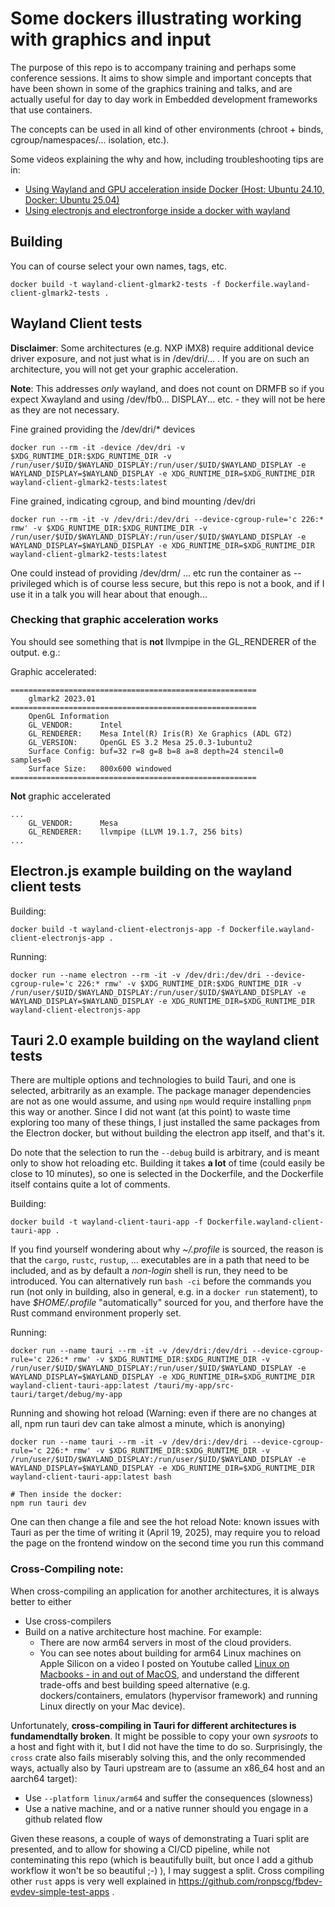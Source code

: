 # Some dockers illustrating working with graphics and input

The purpose of this repo is to accompany training and perhaps some conference sessions.
It aims to show simple and important concepts that have been shown in some of the graphics training and talks, and are actually useful for day to day
work in Embedded development frameworks that use containers.

The concepts can be used in all kind of other environments (chroot + binds, cgroup/namespaces/... isolation, etc.).

Some videos explaining the why and how, including troubleshooting tips are in:
- [Using Wayland and GPU acceleration inside Docker (Host: Ubuntu 24.10, Docker: Ubuntu 25.04)](https://www.youtube.com/watch?v=Acc9mAeFjGA&list=PLBaH8x4hthVysdRTOlg2_8hL6CWCnN5l-&index=67)
- [Using electronjs and electronforge inside a docker with wayland](https://www.youtube.com/watch?v=v8jUSUhvGwY&list=PLBaH8x4hthVysdRTOlg2_8hL6CWCnN5l-&index=68)

## Building
You can of course select your own names, tags, etc.

```
docker build -t wayland-client-glmark2-tests -f Dockerfile.wayland-client-glmark2-tests .
```

## Wayland Client tests
**Disclaimer**: Some architectures (e.g. NXP iMX8) require additional device driver exposure, and not just what is in /dev/dri/... . If you are on such an architecture,
you will not get your graphic acceleration.

**Note**: This addresses *only* wayland, and does not count on DRMFB so if you expect Xwayland and using /dev/fb0... DISPLAY... etc. - they will not be here as they are not necessary.


Fine grained providing the /dev/dri/* devices

```
docker run --rm -it -device /dev/dri -v $XDG_RUNTIME_DIR:$XDG_RUNTIME_DIR -v /run/user/$UID/$WAYLAND_DISPLAY:/run/user/$UID/$WAYLAND_DISPLAY -e WAYLAND_DISPLAY=$WAYLAND_DISPLAY -e XDG_RUNTIME_DIR=$XDG_RUNTIME_DIR wayland-client-glmark2-tests:latest
```



Fine grained, indicating cgroup, and bind mounting /dev/dri
```
docker run --rm -it -v /dev/dri:/dev/dri --device-cgroup-rule='c 226:* rmw' -v $XDG_RUNTIME_DIR:$XDG_RUNTIME_DIR -v /run/user/$UID/$WAYLAND_DISPLAY:/run/user/$UID/$WAYLAND_DISPLAY -e WAYLAND_DISPLAY=$WAYLAND_DISPLAY -e XDG_RUNTIME_DIR=$XDG_RUNTIME_DIR wayland-client-glmark2-tests:latest
```

One could instead of providing /dev/drm/ ... etc run the container as --privileged which is of course less secure, but this repo is not a book, and if I use it in a talk you will hear about that enough...


### Checking that graphic acceleration works
You should see something that is **not** llvmpipe  in the GL_RENDERER of the output.
e.g.:

Graphic accelerated:
```
=======================================================
    glmark2 2023.01
=======================================================
    OpenGL Information
    GL_VENDOR:      Intel
    GL_RENDERER:    Mesa Intel(R) Iris(R) Xe Graphics (ADL GT2)
    GL_VERSION:     OpenGL ES 3.2 Mesa 25.0.3-1ubuntu2
    Surface Config: buf=32 r=8 g=8 b=8 a=8 depth=24 stencil=0 samples=0
    Surface Size:   800x600 windowed
=======================================================

```

**Not** graphic accelerated
```
...
    GL_VENDOR:      Mesa
    GL_RENDERER:    llvmpipe (LLVM 19.1.7, 256 bits)
...
```


## Electron.js example building on the wayland client tests

Building:
```
docker build -t wayland-client-electronjs-app -f Dockerfile.wayland-client-electronjs-app .
```

Running:
```
docker run --name electron --rm -it -v /dev/dri:/dev/dri --device-cgroup-rule='c 226:* rmw' -v $XDG_RUNTIME_DIR:$XDG_RUNTIME_DIR -v /run/user/$UID/$WAYLAND_DISPLAY:/run/user/$UID/$WAYLAND_DISPLAY -e WAYLAND_DISPLAY=$WAYLAND_DISPLAY -e XDG_RUNTIME_DIR=$XDG_RUNTIME_DIR wayland-client-electronjs-app
```

## Tauri 2.0 example building on the wayland client tests
There are multiple options and technologies to build Tauri, and one is selected, arbitrarily as an example.
The package manager dependencies are not as one would assume, and using `npm` would require installing `pnpm` this way or another.
Since I did not want (at this point) to waste time exploring too many of these things, I just installed the same packages from the Electron docker, but without building the electron app itself, and that's it.

Do note that the selection to run the `--debug` build is arbitrary, and is meant only to show hot reloading etc. Building it takes **a lot** of time (could easily be close to 10 minutes), so one is selected in the Dockerfile, and the Dockerfile itself contains quite a lot of comments.


Building:
```
docker build -t wayland-client-tauri-app -f Dockerfile.wayland-client-tauri-app .
```
If you find yourself wondering about why *~/.profile* is sourced, the reason is that the `cargo`, `rustc`, `rustup`, ... executables are
in a path that need to be included, and as by default a *non-login* shell is run, they need to be introduced. You can alternatively run
`bash -ci` before the commands you run (not only in building, also in general, e.g. in a `docker run` statement), to have *$HOME/.profile* "automatically" sourced for you, and therfore have the Rust command environment properly set.

Running:
```
docker run --name tauri --rm -it -v /dev/dri:/dev/dri --device-cgroup-rule='c 226:* rmw' -v $XDG_RUNTIME_DIR:$XDG_RUNTIME_DIR -v /run/user/$UID/$WAYLAND_DISPLAY:/run/user/$UID/$WAYLAND_DISPLAY -e WAYLAND_DISPLAY=$WAYLAND_DISPLAY -e XDG_RUNTIME_DIR=$XDG_RUNTIME_DIR wayland-client-tauri-app:latest /tauri/my-app/src-tauri/target/debug/my-app
```

Running and showing hot reload (Warning: even if there are no changes at all, npm run tauri dev can take almost a minute, which is anonying)
```
docker run --name tauri --rm -it -v /dev/dri:/dev/dri --device-cgroup-rule='c 226:* rmw' -v $XDG_RUNTIME_DIR:$XDG_RUNTIME_DIR -v /run/user/$UID/$WAYLAND_DISPLAY:/run/user/$UID/$WAYLAND_DISPLAY -e WAYLAND_DISPLAY=$WAYLAND_DISPLAY -e XDG_RUNTIME_DIR=$XDG_RUNTIME_DIR wayland-client-tauri-app:latest bash

# Then inside the docker:
npm run tauri dev
```

One can then change a file and see the hot reload
Note: known issues with Tauri as per the time of writing it (April 19, 2025), may require you to reload the page on the frontend window on the second time you run this command

### Cross-Compiling note:
When cross-compiling an application for another architectures, it is always better to either
- Use cross-compilers
- Build on a native architecture host machine. For example: 
  - There are now arm64 servers in most of the cloud providers.
  - You can see notes about building for arm64 Linux machines on Apple Silicon on a video I posted on Youtube called [Linux on Macbooks - in and out of MacOS](https://www.youtube.com/watch?v=j5ajUgxmqKU&list=PLBaH8x4hthVysdRTOlg2_8hL6CWCnN5l-&index=31), and understand the different trade-offs and best building speed alternative (e.g. dockers/containers, emulators (hypervisor framework) and running Linux directly on your Mac device).

Unfortunately, **cross-compiling in Tauri for different architectures is fundamendtally broken**. It might be possible to copy your own *sysroots* to a host and fight with it, but I did not have the time to do so. Surprisingly, the `cross` crate also fails miserably solving this, and the only recommended ways, actually also by Tauri upstream are to (assume an x86_64 host and an aarch64 target):
- Use `--platform linux/arm64` and suffer the consequences (slowness)
- Use a native machine, and or a native runner should you engage in a github related flow

Given these reasons, a couple of ways of demonstrating a Tuari split are presented, and to allow for showing a CI/CD pipeline, while not conteminating this repo (which is beautifully built, but once I add a github workflow it won't be so beautiful ;-) ), I may suggest a split.
Cross compiling other `rust` apps is very well explained in https://github.com/ronpscg/fbdev-evdev-simple-test-apps .

